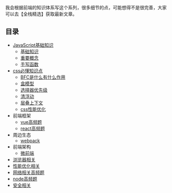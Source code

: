 
我会根据前端的知识体系写这个系列，很多细节的点，可能想得不是很完善，大家可以去【全栈精选】获取最新文章。

<!-- ![](./image/fe-tech.png) -->

## 目录

* [JavaScript基础知识](./requestion/js.md)
    * [基础知识](./requestion/js.md#基础知识)
    * [重要概念](./requestion/js.md#重要概念)
    * [手写函数](./requestion/js.md#手写函数)
* [css必懂知识点](./requestion/css.md)
    * [BFC是什么有什么作用](./requestion/css.md#BFC)
    * [盒模型](./requestion/css.md#盒模型)
    * [选择器优先级](./requestion/css.md#选择器优先级)
    * [清浮动](./requestion/css.md#清浮动)
    * [层叠上下文](./requestion/css.md#层叠上下文)
    * [css性能优化](./requestion/css.md#css性能优化)
* 前端框架
    * [vue高频题](./requestion/vue.md)
        <!-- * [vue为什么实例上可以直接访问到data中的值](./requestion/vue.md#基础知识)
        * [什么是MVVM、MVC](./requestion/vue.md#什么是MVVM、MVC)
        * [如何实现数据响应](./requestion/vue.md#如何实现数据响应)
        * [vue中如何实现数组监听](./requestion/vue.md#vue中如何实现数组监听)
        * [nextTick回调为什么会在dom更新后才触发](./requestion/vue.md#nextTick回调)
        * [vue的生命周期](./requestion/vue.md#vue的生命周期)
        * [computed、watcher](./requestion/vue.md#computed、watcher)
        * [v-if和v-show的区别](./requestion/vue.md#v-if和v-show的区别)
        * [为什么data用的是一个函数](./requestion/vue.md#为什么data用的是一个函数)
        * [v-model如何实现的](./requestion/vue.md#v-model如何实现的)
        * [@on事件的处理](./requestion/vue.md#@on事件的处理)
        * [vue-router实现原理](./requestion/vue.md#vue-router实现原理)
        * [打包多页](./requestion/vue.md#打包多页)
        * [预渲染与服务端渲染](./requestion/vue.md#预渲染与服务端渲染)
        * [proxy和Object.definedProperty](./requestion/vue.md#proxy和Object.definedProperty)
        * [vue和react选型](./requestion/vue.md#vue和react选型)
        * [vue组件通信有哪几种方式](./requestion/vue.md#vue组件通信有哪几种方式)
        * [vuex](./requestion/vue.md#vuex)
        * [keep-alive](./requestion/vue.md#keep-alive)
        * [minx和extend](./requestion/vue.md#minx和extend)
        * [虚拟dom和diff算法](./requestion/vue.md#虚拟dom和diff算法)
        * [vue高阶组件](./requestion/vue.md#vue高阶组件)
        * [directives指令](./requestion/vue.md#directives指令)
        * [vue-router生命周期](./requestion/vue.md#vue-router生命周期)
        * [slot](./requestion/vue.md#slot) -->
    * [react高频题](./requestion/react.md)
        <!-- * [函数式组件与类组件有什么不同](./requestion/react.md#函数式组件与类组件有什么不同)
        * [JSX](./requestion/react.md#JSX)
        * [React高阶组件](./requestion/react.md#React高阶组件)
        * [性能优化](./requestion/react.md#性能优化)
        * [Hook](./requestion/react.md#Hook)
        * [生命周期](./requestion/react.md#生命周期)
        * [fiber](./requestion/react.md#fiber)
        * [setState](./requestion/react.md#setState)
        * [redux](./requestion/react.md#redux)
        * [受控组件和非受控组件](./requestion/react.md#受控组件和非受控组件) -->
* 周边生态
    * [webpack](./requestion/webpack.md)
* 前端架构
    * [微前端](./JavaScript/架构/micro-front-end.md)
* [浏览器相关](./requestion/browser.md)
* [性能优化相关](./requestion/performance.md)
* [网络相关高频题](./requestion/network.md)
* [node高频题](./requestion/node.md)
    <!-- * [pm2](./requestion/node.md#pm2)
    * [Cluster](./requestion/node.md#Cluster)
    * [进程守护](./requestion/node.md#进程守护)
    * [Koa中间件实现](./requestion/node.md#Koa中间件实现)
    * [node常用模块](./requestion/node.md#node常用模块)
    * [大文件下载、上传、大文件读取](./requestion/node.md#大文件下载、上传、大文件读取)
    * [pipe](./requestion/node.md#pipe)
    * [commonJS原理](./requestion/node.md#commonJS原理)
    * [查看内存占用情况](./requestion/node.md#查看内存占用情况) -->
* [安全相关](./requestion/safe.md)
    <!-- * [xss攻击](./requestion/safe.md#xss攻击)
    * [CSRF](./requestion/safe.md#CSRF) -->


